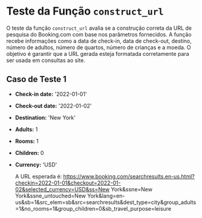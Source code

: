 # Teste da Função `construct_url`

O teste da função `construct_url` avalia se a construção correta da URL de pesquisa do Booking.com com base nos parâmetros fornecidos. A função recebe informações como a data de check-in, data de check-out, destino, número de adultos, número de quartos, número de crianças e a moeda. O objetivo é garantir que a URL gerada esteja formatada corretamente para ser usada em consultas ao site.

## Caso de Teste 1

- **Check-in date:** '2022-01-01'
- **Check-out date:** '2022-01-02'
- **Destination:** 'New York'
- **Adults:** 1
- **Rooms:** 1
- **Children:** 0
- **Currency:** 'USD'

  A URL esperada é: https://www.booking.com/searchresults.en-us.html?checkin=2022-01-01&checkout=2022-01-02&selected_currency=USD&ss=New York&ssne=New York&ssne_untouched=New York&lang=en-us&sb=1&src_elem=sb&src=searchresults&dest_type=city&group_adults=1&no_rooms=1&group_children=0&sb_travel_purpose=leisure


